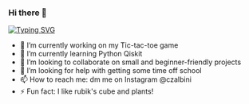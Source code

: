 ### Hi there 👋

[![Typing SVG](https://readme-typing-svg.herokuapp.com?color=%2336BCF7&lines=Computer+geeek;Rubik's+cube+;High+school+student;Physics+enjoyer;Mathematics+enjoyer)](https://git.io/typing-svg)

- 🔭 I’m currently working on my Tic-tac-toe game
- 🌱 I’m currently learning Python Qiskit
- 👯 I’m looking to collaborate on small and beginner-friendly projects
- 🤔 I’m looking for help with getting some time off school
- 📫 How to reach me: dm me on Instagram @czalbini
- ⚡ Fun fact: I like rubik's cube and plants!

